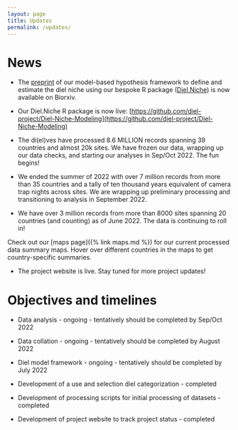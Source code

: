 ```yaml
---
layout: page
title: Updates
permalink: /updates/
---
```


# News

* The [preprint](https://www.biorxiv.org/content/10.1101/2023.06.21.545898v1) of our model-based hypothesis framework to define and estimate the diel niche using our bespoke R package ([Diel.Niche](https://github.com/diel-project/Diel-Niche-Modeling)) is now available on Biorxiv.

* Our Diel.Niche R package is now live: [https://github.com/diel-project/Diel-Niche-Modeling](https://github.com/diel-project/Diel-Niche-Modeling)

* The di(el)ves have processed 8.6 MILLION records spanning 39 countries and almost 20k sites. We have frozen our data, wrapping up our data checks, and starting our analyses in Sep/Oct 2022. The fun begins!

* We ended the summer of 2022 with over 7 million records from more than 35 countries and a tally of ten thousand years equivalent of camera trap nights across sites. We are wrapping up preliminary processing and transitioning to analysis in September 2022.

* We have over 3 million records from more than 8000 sites spanning 20 countries (and counting) as of June 2022. The data is continuing to roll in! 

Check out our [maps page]({% link maps.md %}) for our current processed data summary maps. Hover over different countries in the maps to get country-specific summaries.

* The project website is live. Stay tuned for more project updates!


# Objectives and timelines

* Data analysis - ongoing - tentatively should be completed by Sep/Oct 2022

* Data collation - ongoing - tentatively should be completed by August 2022

* Diel model framework - ongoing - tentatively should be completed by July 2022

* Development of a use and selection diel categorization - completed

* Development of processing scripts for initial processing of datasets - completed

* Development of project website to track project status - completed
